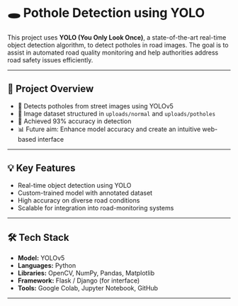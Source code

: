 # 🕳️ Pothole Detection using YOLO

This project uses **YOLO (You Only Look Once)**, a state-of-the-art real-time object detection algorithm, to detect potholes in road images. The goal is to assist in automated road quality monitoring and help authorities address road safety issues efficiently.

---

## 📌 Project Overview

- 🚧 Detects potholes from street images using YOLOv5
- 📂 Image dataset structured in `uploads/normal` and `uploads/potholes`
- 🎯 Achieved 93% accuracy in detection
- 📊 Future aim: Enhance model accuracy and create an intuitive web-based interface

---

## 💡 Key Features

- Real-time object detection using YOLO
- Custom-trained model with annotated dataset
- High accuracy on diverse road conditions
- Scalable for integration into road-monitoring systems

---

## 🛠️ Tech Stack

- **Model:** YOLOv5
- **Languages:** Python
- **Libraries:** OpenCV, NumPy, Pandas, Matplotlib
- **Framework:** Flask / Django (for interface)
- **Tools:** Google Colab, Jupyter Notebook, GitHub

---
